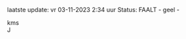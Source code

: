 laatste update: 
vr 03-11-2023  2:34   uur 
Status: FAALT - geel - 
<div class="service R">kms</div><div class="service R">J</div>